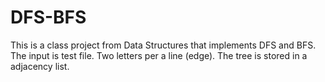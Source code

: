 # DFS-BFS
This is a class project from Data Structures that implements DFS and BFS.
The input is test file. Two letters per a line (edge).
The tree is stored in a adjacency list.
